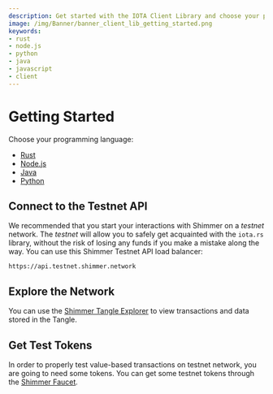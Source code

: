 ```yaml
---
description: Get started with the IOTA Client Library and choose your programming language.
image: /img/Banner/banner_client_lib_getting_started.png
keywords:
- rust
- node.js
- python
- java
- javascript
- client
---
```

# Getting Started

Choose your programming language:

* [Rust](./rust.mdx)
* [Node.js](./nodejs.mdx)
* [Java](./java.mdx)
* [Python](./python.mdx)

## Connect to the Testnet API

We recommended that you start your interactions with Shimmer on a _testnet_ network. The _testnet_ will allow you to safely
get acquainted with the `iota.rs` library, without the risk of losing any funds if you make a mistake along the way.
You can use this Shimmer Testnet API load balancer: 

```plaintext
https://api.testnet.shimmer.network
```

## Explore the Network

You can use the [Shimmer Tangle Explorer](https://explorer.shimmer.network/testnet) to view transactions and data stored in
the Tangle.

## Get Test Tokens

In order to properly test value-based transactions on testnet network, you are going to need some tokens. You can get
some testnet tokens through the [Shimmer Faucet](https://faucet.testnet.shimmer.network).

